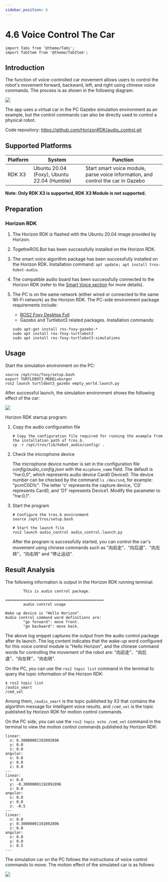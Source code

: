 ```yaml
---
sidebar_position: 6
---
```


# 4.6 Voice Control The Car

```mdx-code-block
import Tabs from '@theme/Tabs';
import TabItem from '@theme/TabItem';
```

## Introduction

The function of voice-controlled car movement allows users to control the robot's movement forward, backward, left, and right using chinese voice commands. The process is as shown in the following diagram:

![](./image/car_audio_control/audio_control.jpg)

The app uses a virtual car in the PC Gazebo simulation environment as an example, but the control commands can also be directly used to control a physical robot.

Code repository: <https://github.com/HorizonRDK/audio_control.git>

## Supported Platforms

| Platform | System | Function                    |
| -------- | -------------- | ----------------------------------- |
| RDK X3   | Ubuntu 20.04 (Foxy), Ubuntu 22.04 (Humble)   | Start smart voice module, parse voice information, and control the car in Gazebo |

**Note: Only RDK X3 is supported, RDK X3 Module is not supported.**

## Preparation

### Horizon RDK

1. The Horizon RDK is flashed with the Ubuntu 20.04 image provided by Horizon.

2. TogetheROS.Bot has been successfully installed on the Horizon RDK.

3. The smart voice algorithm package has been successfully installed on the Horizon RDK. Installation command: `apt update; apt install tros-hobot-audio`.

4. The compatible audio board has been successfully connected to the Horizon RDK (refer to the [Smart Voice section](../boxs/box_adv#smart-voice) for more details).

5. The PC is on the same network (either wired or connected to the same Wi-Fi network) as the Horizon RDK. The PC-side environment package requirements include:

   - [ROS2 Foxy Desktop Full](https://docs.ros.org/en/foxy/Installation/Ubuntu-Install-Debians.html)
   - Gazebo and Turtlebot3 related packages. Installation commands:

   ```shell
   sudo apt-get install ros-foxy-gazebo-*
   sudo apt install ros-foxy-turtlebot3
   sudo apt install ros-foxy-turtlebot3-simulations
   ```

## Usage

Start the simulation environment on the PC:
```shell
source /opt/ros/foxy/setup.bash
export TURTLEBOT3_MODEL=burger
ros2 launch turtlebot3_gazebo empty_world.launch.py
```

After successful launch, the simulation environment shows the following effect of the car:

![](./image/car_audio_tracking/gazebo.jpeg)

Horizon RDK startup program:

1. Copy the audio configuration file

    ```shell
    # Copy the configuration file required for running the example from the installation path of tros.b.
    cp -r /opt/tros/lib/hobot_audio/config/ .
    ```

2. Check the microphone device

    The microphone device number is set in the configuration file *config/audio_config.json* with the `micphone_name` field. The default is "hw:0,0", which represents audio device Card0 Device0. The device number can be checked by the command `ls /dev/snd`, for example: "pcmC0D1c". The letter 'c' represents the capture device, 'C0' represents Card0, and 'D1' represents Device1. Modify the parameter to "hw:0,1".

3. Start the program

    ```shell
    # Configure the tros.b environment
    source /opt/tros/setup.bash

    # Start the launch file
    ros2 launch audio_control audio_control.launch.py
    ```

    After the program is successfully started, you can control the car's movement using chinese commands such as “向前走”、“向后退”、“向左转”，“向右转” and “停止运动”.

## Result Analysis

The following information is output in the Horizon RDK running terminal:

```shell
        This is audio control package.

============================================
        audio control usage

Wake up device is "Hello Horizon".
Audio control command word definitions are:
        "go forward": move front.
        "go backward": move back.
```

The above log snippet captures the output from the audio control package after its launch. The log content indicates that the wake-up word configured for this voice control module is "Hello Horizon", and the chinese command words for controlling the movement of the robot are: “向前走”、“向后退”、“向左转”，“向右转”.

On the PC, you can use the `ros2 topic list` command in the terminal to query the topic information of the Horizon RDK:

```shell
$ ros2 topic list
/audio_smart
/cmd_vel
```

Among them, `/audio_smart` is the topic published by X3 that contains the algorithm message for intelligent voice results, and `/cmd_vel` is the topic published by Horizon RDK for motion control commands.

On the PC side, you can use the `ros2 topic echo /cmd_vel` command in the terminal to view the motion control commands published by Horizon RDK:

```shell
linear:
  x: 0.30000001192092896
  y: 0.0
  z: 0.0
angular:
  x: 0.0
  y: 0.0
  z: 0.0
---
linear:
  x: 0.0
  y: -0.30000001192092896
  z: 0.0
angular:
  x: 0.0
  y: 0.0
  z: -0.5
---
linear:
  x: 0.0
  y: 0.30000001192092896
  z: 0.0
angular:
  x: 0.0
  y: 0.0
  z: 0.5
---
```

The simulation car on the PC follows the instructions of voice control commands to move. The motion effect of the simulated car is as follows:

![](./image/car_audio_control/move.gif)